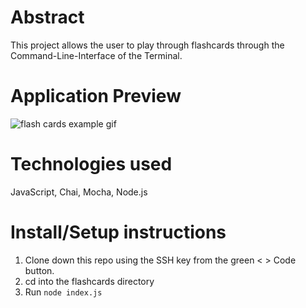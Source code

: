 # Abstract 
This project allows the user to play through flashcards through the Command-Line-Interface of the Terminal. 

# Application Preview 
![flash cards example gif](https://media.giphy.com/media/J8elQfIBDSCEZbeY3O/giphy.gif)

# Technologies used 
JavaScript, Chai, Mocha, Node.js

# Install/Setup instructions

1. Clone down this repo using the SSH key from the green < > Code button.
2. cd into the flashcards directory
3. Run `node index.js`
